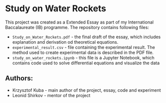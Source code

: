 # Study on Water Rockets

This project was created as a Extended Essay as part of my International Baccalaureate (IB) programme. The repository contains following files:

* `Study_on_Water_Rockets.pdf` - the final draft of the essay, which includes explanation and derivation od theoretical equations.
* `experimental_result.csv` - file containing the experimental result. The method used to create experimental data is described in the PDF file.
* `study_on_water_rockets.ipynb` - this file is a Jupyter Notebook, which contains code used to solve differential equations and visualize the data

## Authors:

* Krzysztof Kuba - main author of the project, essay, code and experiment
* Leonid Shirkov - mentor of the project
